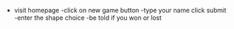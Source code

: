 - visit homepage
-click on new game button
-type your name click submit
-enter the shape choice
-be told if you won or lost

